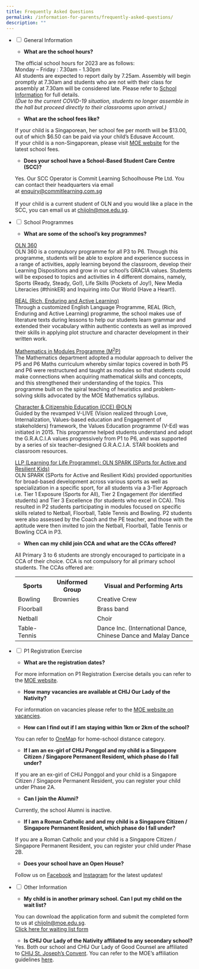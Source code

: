 ```yaml
---
title: Frequently Asked Questions
permalink: /information-for-parents/frequently-asked-questions/
description: ""
---
```

<ul class="jekyllcodex_accordion">
<li><input id="accordion1" type="checkbox" /> <label for="accordion1">General Information</label>
<div>
<ul>
<li><strong>What are the school hours?</strong></li>
</ul>
<p>The official school hours for 2023 are as follows:<br />Monday &ndash; Friday : 7.30am - 1.30pm<br />All students are expected to report daily by 7.25am. Assembly will begin promptly at 7.30am and students who are not with their class for assembly at 7.30am will be considered late. Please refer to&nbsp;<a href="/school-information/general-information/school-hours" target="_blank" rel="noopener">School Information</a>&nbsp;for full details.<br /><em>(Due to the current COVID-19 situation, students no longer assemble in the hall but proceed directly to their classrooms upon arrival.)</em></p>
<ul>
<li><strong>What are the school fees like?</strong></li>
</ul>
<p>If your child is a Singaporean, her school fee per month will be $13.00, out of which $6.50 can be paid via your child&rsquo;s Edusave Account.<br />If your child is a non-Singaporean, please visit&nbsp;<a href="https://www.moe.gov.sg/financial-matters/fees" target="_blank" rel="noopener">MOE website</a>&nbsp;for the latest school fees.</p>
<ul>
<li><strong>Does your school have a School-Based Student Care Centre (SCC)?</strong></li>
</ul>
<p>Yes. Our SCC Operator is Commit Learning Schoolhouse Pte Ltd. You can contact their headquarters via email at&nbsp;<a href="mailto:enquiry@commitlearning.com.sg" target="">enquiry@commitlearning.com.sg</a><br /><br />If your child is a current student of OLN and you would like a place in the SCC, you can email us at&nbsp;<a href="mailto:chijoln@moe.edu.sg" target="">chijoln@moe.edu.sg</a>.</p>
</div>
</li>
<li><input id="accordion2" type="checkbox" /> <label for="accordion2">School Programmes</label>
<div>
<ul>
<li><strong>What are some of the school&rsquo;s key programmes?</strong></li>
</ul>
<p><u>OLN 360<br /></u>OLN 360 is a compulsory programme for all P3 to P6. Through this programme, students will be able to explore and experience success in a range of activities, apply learning beyond the classroom, develop their Learning Dispositions and grow in our school&rsquo;s GRACIA values. Students will be exposed to topics and activities in 4 different domains, namely, Sports (Ready, Steady, Go!), Life Skills (Pockets of Joy!), New Media Literacies (#thinkER) and Inquiring into Our World (Have a Heart!).</p>
<p><u>REAL (Rich, Enduring and Active Learning)<br /></u>Through a customized English Language Programme, REAL (Rich, Enduring and Active Learning) programme, the school makes use of literature texts during lessons to help our students learn grammar and extended their vocabulary within authentic contexts as well as improved their skills in applying plot structure and character development in their written work.</p>
<p><u>Mathematics in Modules Programme (M<sup>2</sup>P)<br /></u>The Mathematics department adopted a modular approach to deliver the P5 and P6 Maths curriculum whereby similar topics covered in both P5 and P6 were restructured and taught as modules so that students could make connections when acquiring mathematical skills and concepts, and this strengthened their understanding of the topics. This programme built on the spiral teaching of heuristics and problem-solving skills advocated by the MOE Mathematics syllabus.</p>
<p><u>Character &amp; Citizenship Education (CCE) @OLN<br /></u>Guided by the revamped V-LIVE (Vision realized through Love, Internalization, Values-based education and Engagement of stakeholders) framework, the Values Education programme (V-Ed) was initiated in 2015. This programme helped students understand and adopt the G.R.A.C.I.A values progressively from P1 to P6, and was supported by a series of six teacher-designed G.R.A.C.I.A. STAR booklets and classroom resources.&nbsp;</p>
<p><u>LLP (Learning for Life Programme): OLN SPARK (SPorts for Active and Resilient Kids)<br /></u>OLN SPARK (SPorts for Active and Resilient Kids) provided opportunities for broad-based development across various sports as well as specialization in a specific sport, for all students via a 3-Tier Approach i.e. Tier 1 Exposure (Sports for All), Tier 2 Engagement (for identified students) and Tier 3 Excellence (for students who excel in CCA). This resulted in P2 students participating in modules focused on specific skills related to Netball, Floorball, Table Tennis and Bowling. P2 students were also assessed by the Coach and the PE teacher, and those with the aptitude were then invited to join the Netball, Floorball, Table Tennis or Bowling CCA in P3.&nbsp;</p>
<ul>
<li><strong>When can my child join CCA and what are the CCAs offered?</strong></li>
</ul>
<p>All Primary 3 to 6 students are strongly encouraged to participate in a CCA of their choice. CCA is not compulsory for all primary school students. The CCAs offered are:</p>
<table>
<tbody>
<tr>
<th>Sports</th>
<th>Uniformed Group</th>
<th>Visual and Performing Arts</th>
</tr>
<tr>
<td>Bowling</td>
<td>Brownies</td>
<td>Creative Crew</td>
</tr>
<tr>
<td>Floorball</td>
<td>&nbsp;</td>
<td>Brass band</td>
</tr>
<tr>
<td>Netball</td>
<td>&nbsp;</td>
<td>Choir</td>
</tr>
<tr>
<td>Table-Tennis</td>
<td>&nbsp;</td>
<td>Dance Inc. (International Dance, Chinese Dance and Malay Dance</td>
</tr>
</tbody>
</table>
</div>
</li>
<li><input id="accordion3" type="checkbox" /> <label for="accordion3">P1 Registration Exercise</label>
<div>
<ul>
<li><strong>What are the registration dates?</strong></li>
</ul>
<p>For more information on P1 Registration Exercise details you can refer to the&nbsp;<a href="https://www.moe.gov.sg/primary/p1-registration" target="_blank" rel="noopener">MOE website</a>.</p>
<ul>
<li><strong>How many vacancies are available at CHIJ Our Lady of the Nativity?</strong></li>
</ul>
<p>For information on vacancies please refer to the&nbsp;<a href="https://www.moe.gov.sg/primary/p1-registration/vacancies-and-balloting" target="_blank" rel="noopener">MOE website on vacancies</a>.</p>
<ul>
<li><strong>How can I find out if I am staying within 1km or 2km of the school?</strong></li>
</ul>
<p>You can refer to&nbsp;<a href="https://www.onemap.sg/" target="_blank" rel="noopener">OneMa</a>p&nbsp;for home-school distance category.</p>
<ul>
<li><strong>If I am an ex-girl of CHIJ Ponggol and my child is a Singapore Citizen / Singapore Permanent Resident, which phase do I fall under?</strong></li>
</ul>
<p>If you are an ex-girl of CHIJ Ponggol and your child is a Singapore Citizen / Singapore Permanent Resident, you can register your child under Phase 2A.</p>
<ul>
<li><strong>Can I join the Alumni?</strong></li>
</ul>
<p>Currently, the school Alumni is inactive.</p>
<ul>
<li><strong>If I am a Roman Catholic and and my child is a Singapore Citizen / Singapore Permanent Resident, which phase do I fall under?</strong></li>
</ul>
<p>If you are a Roman Catholic and your child is a Singapore Citizen / Singapore Permanent Resident, you can register your child under Phase 2B.</p>
<ul>
<li><strong>Does your school have an Open House?</strong></li>
</ul>
<p>Follow us on&nbsp;<a href="https://www.facebook.com/chijoln.official/" target="_blank" rel="noopener">Facebook</a>&nbsp;and&nbsp;<a href="https://www.instagram.com/chijoln.official/" target="_blank" rel="noopener">Instagram</a>&nbsp;for the latest updates!</p>
</div>
</li>
<li><input id="accordion4" type="checkbox" /> <label for="accordion4">Other Information</label>
<div>
<ul>
<li><strong>My child is in another primary school. Can I put my child on the wait list?</strong></li>
</ul>
<p>You can download the application form and submit the completed form to us at&nbsp;<a href="mailto:chijoln@moe.edu.sg" target="">chijoln@moe.edu.sg</a>.<br /><a href="/files/Waiting%20List%20-%20General.pdf" target="_blank" rel="noopener">Click here for waiting list form</a></p>
<ul>
<li><strong>Is CHIJ Our Lady of the Nativity affiliated to any secondary school?</strong></li>
</ul>
<div>Yes. Both our school and CHIJ Our Lady of Good Counsel are affiliated to&nbsp;<a href="https://chijstjosephsconvent.moe.edu.sg/" target="_blank" rel="noopener">CHIJ St. Joseph&rsquo;s Convent</a>. You can refer to the MOE&rsquo;s affiliation guidelines&nbsp;<a href="https://www.moe.gov.sg/faq?categoryid=16ACAB5DB5E04052B36BF3074B86FB88&faqid=A833B4AB26874C278511556F8CDFF5E3" target="_blank" rel="noopener">here</a>.</div>
</div>
</li>
</ul>